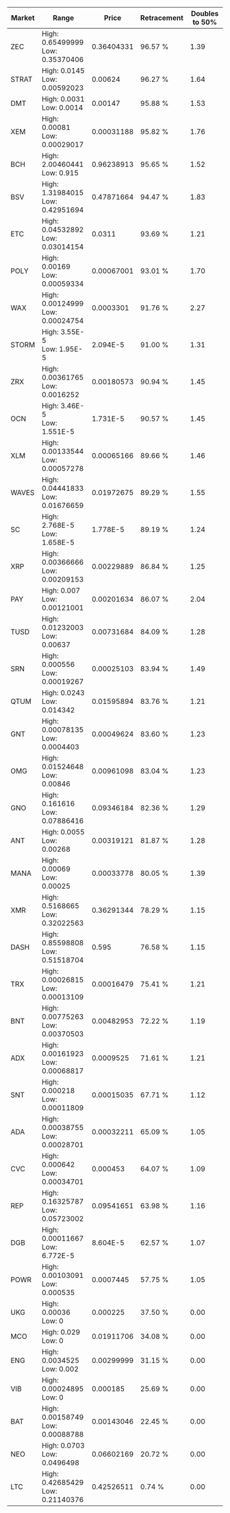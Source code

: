 | Market | Range | Price| Retracement | Doubles to 50% |
| --- | --- | --- | --- | --- |
| ZEC | High: 0.65499999<br />Low: 0.35370406 | 0.36404331 | 96.57 % | 1.39 |
| STRAT | High: 0.0145<br />Low: 0.00592023 | 0.00624 | 96.27 % | 1.64 |
| DMT | High: 0.0031<br />Low: 0.0014 | 0.00147 | 95.88 % | 1.53 |
| XEM | High: 0.00081<br />Low: 0.00029017 | 0.00031188 | 95.82 % | 1.76 |
| BCH | High: 2.00460441<br />Low: 0.915 | 0.96238913 | 95.65 % | 1.52 |
| BSV | High: 1.31984015<br />Low: 0.42951694 | 0.47871664 | 94.47 % | 1.83 |
| ETC | High: 0.04532892<br />Low: 0.03014154 | 0.0311 | 93.69 % | 1.21 |
| POLY | High: 0.00169<br />Low: 0.00059334 | 0.00067001 | 93.01 % | 1.70 |
| WAX | High: 0.00124999<br />Low: 0.00024754 | 0.0003301 | 91.76 % | 2.27 |
| STORM | High: 3.55E-5<br />Low: 1.95E-5 | 2.094E-5 | 91.00 % | 1.31 |
| ZRX | High: 0.00361765<br />Low: 0.0016252 | 0.00180573 | 90.94 % | 1.45 |
| OCN | High: 3.46E-5<br />Low: 1.551E-5 | 1.731E-5 | 90.57 % | 1.45 |
| XLM | High: 0.00133544<br />Low: 0.00057278 | 0.00065166 | 89.66 % | 1.46 |
| WAVES | High: 0.04441833<br />Low: 0.01676659 | 0.01972675 | 89.29 % | 1.55 |
| SC | High: 2.768E-5<br />Low: 1.658E-5 | 1.778E-5 | 89.19 % | 1.24 |
| XRP | High: 0.00366666<br />Low: 0.00209153 | 0.00229889 | 86.84 % | 1.25 |
| PAY | High: 0.007<br />Low: 0.00121001 | 0.00201634 | 86.07 % | 2.04 |
| TUSD | High: 0.01232003<br />Low: 0.00637 | 0.00731684 | 84.09 % | 1.28 |
| SRN | High: 0.000556<br />Low: 0.00019267 | 0.00025103 | 83.94 % | 1.49 |
| QTUM | High: 0.0243<br />Low: 0.014342 | 0.01595894 | 83.76 % | 1.21 |
| GNT | High: 0.00078135<br />Low: 0.0004403 | 0.00049624 | 83.60 % | 1.23 |
| OMG | High: 0.01524648<br />Low: 0.00846 | 0.00961098 | 83.04 % | 1.23 |
| GNO | High: 0.161616<br />Low: 0.07886416 | 0.09346184 | 82.36 % | 1.29 |
| ANT | High: 0.0055<br />Low: 0.00268 | 0.00319121 | 81.87 % | 1.28 |
| MANA | High: 0.00069<br />Low: 0.00025 | 0.00033778 | 80.05 % | 1.39 |
| XMR | High: 0.5168665<br />Low: 0.32022563 | 0.36291344 | 78.29 % | 1.15 |
| DASH | High: 0.85598808<br />Low: 0.51518704 | 0.595 | 76.58 % | 1.15 |
| TRX | High: 0.00026815<br />Low: 0.00013109 | 0.00016479 | 75.41 % | 1.21 |
| BNT | High: 0.00775263<br />Low: 0.00370503 | 0.00482953 | 72.22 % | 1.19 |
| ADX | High: 0.00161923<br />Low: 0.00068817 | 0.0009525 | 71.61 % | 1.21 |
| SNT | High: 0.000218<br />Low: 0.00011809 | 0.00015035 | 67.71 % | 1.12 |
| ADA | High: 0.00038755<br />Low: 0.00028701 | 0.00032211 | 65.09 % | 1.05 |
| CVC | High: 0.000642<br />Low: 0.00034701 | 0.000453 | 64.07 % | 1.09 |
| REP | High: 0.16325787<br />Low: 0.05723002 | 0.09541651 | 63.98 % | 1.16 |
| DGB | High: 0.00011667<br />Low: 6.772E-5 | 8.604E-5 | 62.57 % | 1.07 |
| POWR | High: 0.00103091<br />Low: 0.000535 | 0.0007445 | 57.75 % | 1.05 |
| UKG | High: 0.00036<br />Low: 0 | 0.000225 | 37.50 % | 0.00 |
| MCO | High: 0.029<br />Low: 0 | 0.01911706 | 34.08 % | 0.00 |
| ENG | High: 0.0034525<br />Low: 0.002 | 0.00299999 | 31.15 % | 0.00 |
| VIB | High: 0.00024895<br />Low: 0 | 0.000185 | 25.69 % | 0.00 |
| BAT | High: 0.00158749<br />Low: 0.00088788 | 0.00143046 | 22.45 % | 0.00 |
| NEO | High: 0.0703<br />Low: 0.0496498 | 0.06602169 | 20.72 % | 0.00 |
| LTC | High: 0.42685429<br />Low: 0.21140376 | 0.42526511 | 0.74 % | 0.00 |
